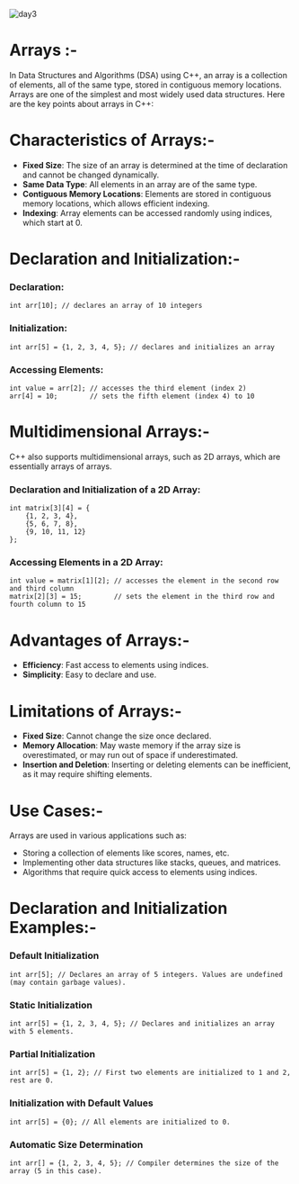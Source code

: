 ![day3](https://github.com/user-attachments/assets/b04ab615-addc-4a94-8c9a-1827edf85fd7)

<h1>Arrays :-</h1>
    <p>In Data Structures and Algorithms (DSA) using C++, an array is a collection of elements, all of the same type, stored in contiguous memory locations. Arrays are one of the simplest and most widely used data structures. Here are the key points about arrays in C++:</p>   
    <h1>Characteristics of Arrays:-</h1>
    <ul>
        <li><strong>Fixed Size</strong>: The size of an array is determined at the time of declaration and cannot be changed dynamically.</li>
        <li><strong>Same Data Type</strong>: All elements in an array are of the same type.</li>
        <li><strong>Contiguous Memory Locations</strong>: Elements are stored in contiguous memory locations, which allows efficient indexing.</li>
        <li><strong>Indexing</strong>: Array elements can be accessed randomly using indices, which start at 0.</li>
    </ul>
    <h1>Declaration and Initialization:-</h1>
    <h3>Declaration:</h3>
    <pre><code>int arr[10]; // declares an array of 10 integers</code></pre>
    <h3>Initialization:</h3>
    <pre><code>int arr[5] = {1, 2, 3, 4, 5}; // declares and initializes an array</code></pre>
    <h3>Accessing Elements:</h3>
    <pre><code>int value = arr[2]; // accesses the third element (index 2)
arr[4] = 10;        // sets the fifth element (index 4) to 10</code></pre>
    <h1>Multidimensional Arrays:-</h1>
    <p>C++ also supports multidimensional arrays, such as 2D arrays, which are essentially arrays of arrays.</p>
    <h3>Declaration and Initialization of a 2D Array:</h3>
    <pre><code>int matrix[3][4] = {
    {1, 2, 3, 4},
    {5, 6, 7, 8},
    {9, 10, 11, 12}
};</code></pre>
    <h3>Accessing Elements in a 2D Array:</h3>
    <pre><code>int value = matrix[1][2]; // accesses the element in the second row and third column
matrix[2][3] = 15;        // sets the element in the third row and fourth column to 15</code></pre>
    <h1>Advantages of Arrays:-</h1>
    <ul>
        <li><strong>Efficiency</strong>: Fast access to elements using indices.</li>
        <li><strong>Simplicity</strong>: Easy to declare and use.</li>
    </ul>
    <h1>Limitations of Arrays:-</h1>
    <ul>
        <li><strong>Fixed Size</strong>: Cannot change the size once declared.</li>
        <li><strong>Memory Allocation</strong>: May waste memory if the array size is overestimated, or may run out of space if underestimated.</li>
        <li><strong>Insertion and Deletion</strong>: Inserting or deleting elements can be inefficient, as it may require shifting elements.</li>
    </ul>
    <h1>Use Cases:-</h1>
    <p>Arrays are used in various applications such as:</p>
    <ul>
        <li>Storing a collection of elements like scores, names, etc.</li>
        <li>Implementing other data structures like stacks, queues, and matrices.</li>
        <li>Algorithms that require quick access to elements using indices.</li>
    </ul>
    <h1>Declaration and Initialization Examples:-</h1>
    <h3>Default Initialization</h3>
    <pre><code>int arr[5]; // Declares an array of 5 integers. Values are undefined (may contain garbage values).</code></pre>
    <h3>Static Initialization</h3>
    <pre><code>int arr[5] = {1, 2, 3, 4, 5}; // Declares and initializes an array with 5 elements.</code></pre>
    <h3>Partial Initialization</h3>
    <pre><code>int arr[5] = {1, 2}; // First two elements are initialized to 1 and 2, rest are 0.</code></pre>
    <h3>Initialization with Default Values</h3>
    <pre><code>int arr[5] = {0}; // All elements are initialized to 0.</code></pre>
    <h3>Automatic Size Determination</h3>
    <pre><code>int arr[] = {1, 2, 3, 4, 5}; // Compiler determines the size of the array (5 in this case).</code></pre>
